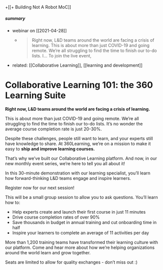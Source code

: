+[[+ Building Not A Robot MoC]]

##### summary
- webinar on [[2021-04-28]]
	- > Right now, L&D teams around the world are facing a crisis of learning. This is about more than just COVID-19 and going remote. We’re all struggling to find the time to finish our to-do lists. I... To join the live event,


- related: [[Collaborative Learning]], [[learning and development]]
# Collaborative Learning 101: the 360 Learning Suite
**Right now, L&D teams around the world are facing a crisis of learning.** 

This is about more than just COVID-19 and going remote. We’re all struggling to find the time to finish our to-do lists. It’s no wonder the average course completion rate is just 20-30%. 

Despite these challenges, people still want to learn, and your experts still have knowledge to share. At 360Learning, we’re on a mission to make it easy to **ship and improve learning courses.**

That’s why we’ve built our Collaborative Learning platform. And now, in our new monthly event series, we’re here to tell you all about it! 

In this 30-minute demonstration with our learning specialist, you’ll learn how forward-thinking L&D teams engage and inspire learners.

Register now for our next session!

This will be a small group session to allow you to ask questions. You’ll learn how to:
- Help experts create and launch their first course in just 11 minutes
- Drive course completion rates of over 90%
- Save thousands in budget in annual training and cut onboarding time in half 
- Inspire your learners to complete an average of 11 activities per day

More than 1,200 training teams have transformed their learning culture with our platform. Come and hear more about how we’re helping organizations around the world learn and grow together. 

Seats are limited to allow for quality exchanges - don’t miss out :)
